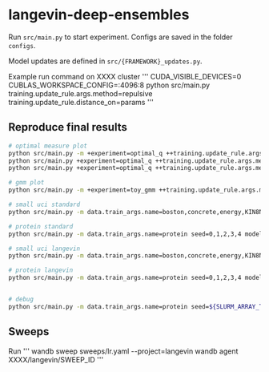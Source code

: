 # langevin-deep-ensembles

Run `src/main.py` to start experiment.
Configs are saved in the folder `configs`.

Model updates are defined in `src/{FRAMEWORK}_updates.py`.

Example run command on XXXX cluster
'''
CUDA_VISIBLE_DEVICES=0 CUBLAS_WORKSPACE_CONFIG=:4096:8 python src/main.py training.update_rule.args.method=repulsive training.update_rule.distance_on=params
'''

## Reproduce final results

```bash
# optimal measure plot
python src/main.py -m +experiment=optimal_q ++training.update_rule.args.method=standard,langevin,repulsivse
python src/main.py +experiment=optimal_q ++training.update_rule.args.method=langevin
python src/main.py +experiment=optimal_q ++training.update_rule.args.method=repulsivse

# gmm plot
python src/main.py -m +experiment=toy_gmm ++training.update_rule.args.method=langevin ++training.update_rule.args.langevin_reg_param=0.2,0.3,0.4

# small uci standard
python src/main.py -m data.train_args.name=boston,concrete,energy,KIN8NM,naval,power,wine,yacht seed=0,1,2,3,4,5,6,7,8,9,10,11,12,13,14,15,16,17,18,19‚ wandb_args.project='langevin-final-uci' data.train_args.split=train_valid data.eval_args.split=test

# protein standard
python src/main.py -m data.train_args.name=protein seed=0,1,2,3,4 model.model_args.hidden_nodes=100 wandb_args.project=langevin-final-uci data.train_args.split=train_valid data.eval_args.split=test

# small uci langevin
python src/main.py -m data.train_args.name=boston,concrete,energy,KIN8NM,naval,power,wine,yacht seed=0,1,2,3,4,5,6,7,8,9,10,11,12,13,14,15,16,17,18,19‚ wandb_args.project='langevin-final-uci' data.train_args.split=train_valid data.eval_args.split=test training.update_rule.args.lr=5e-1 training.update_rule.args.langevin_reg_param=1e-4

# protein langevin
python src/main.py -m data.train_args.name=protein seed=0,1,2,3,4 model.model_args.hidden_nodes=100 wandb_args.project=langevin-final-uci data.train_args.split=train_valid data.eval_args.split=test training.update_rule.args.lr=5e-1 training.update_rule.args.langevin_reg_param=1e-4


# debug 
python src/main.py -m data.train_args.name=protein seed=${SLURM_ARRAY_TASK_ID} model.model_args.hidden_nodes=100 data.train_args.split=train_valid data.eval_args.split=test
```

## Sweeps

Run
'''
wandb sweep sweeps/lr.yaml --project=langevin
wandb agent XXXX/langevin/SWEEP_ID
'''
